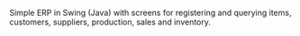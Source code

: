 Simple ERP in Swing (Java) with screens for registering and querying items, customers, suppliers, production, sales and inventory.
